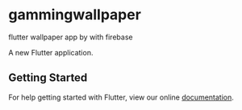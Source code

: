# gammingwallpaper

flutter wallpaper app by with firebase

A new Flutter application.

## Getting Started

For help getting started with Flutter, view our online
[documentation](https://flutter.io/).
